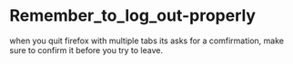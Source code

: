 # Remember_to_log_out-properly
when you quit firefox with multiple tabs its asks for a comfirmation, make sure to confirm it before you try to leave.
